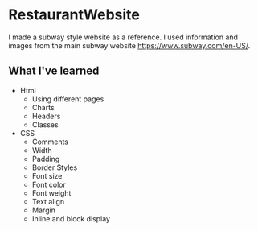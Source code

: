 # RestaurantWebsite
I made a subway style website as a reference. I used information and images from the main subway website https://www.subway.com/en-US/. 
## What I've learned
* Html
   * Using different pages
   * Charts
   * Headers
   * Classes
* CSS
   * Comments
   * Width
   * Padding
   * Border Styles
   * Font size
   * Font color
   * Font weight
   * Text align
   * Margin
   * Inline and block display
   
